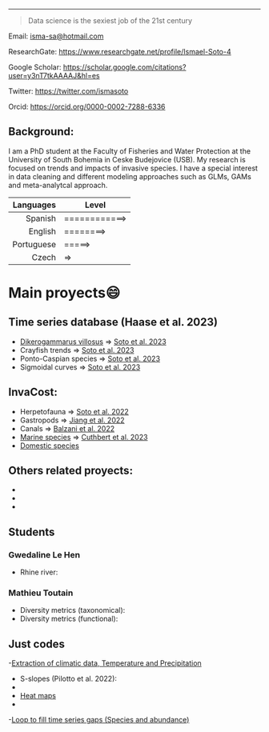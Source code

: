 ---
> Data science is the sexiest job of the 21st century

Email: isma-sa@hotmail.com

ResearchGate: https://www.researchgate.net/profile/Ismael-Soto-4

Google Scholar: https://scholar.google.com/citations?user=y3nT7tkAAAAJ&hl=es

Twitter: https://twitter.com/ismasoto

Orcid: https://orcid.org/0000-0002-7288-6336


## **Background:**

I am a PhD student at the Faculty of Fisheries and Water Protection at the University of South Bohemia in Ceske Budejovice (USB). My research is focused on trends and impacts of invasive species. I have a special interest in data cleaning and different modeling approaches such as GLMs, GAMs and meta-analytcal approach.


| Languages  |     Level     |
|----------: |---------------|
| Spanish    | ============> |
| English    | ========>     |
| Portuguese | =====>        |
| Czech      | =>            |
  

# **Main proyects😄**

## Time series database (Haase et al. 2023)

- [Dikerogammarus villosus](https://github.com/IsmaSA/Dikerogammarus-villosus-population-dynamics) => [Soto et al. 2023](https://onlinelibrary.wiley.com/doi/full/10.1111/ddi.13649)
- Crayfish trends => [Soto et al. 2023](https://www.sciencedirect.com/science/article/abs/pii/S0048969723001523)
- Ponto-Caspian species => [Soto et al. 2023](https://link.springer.com/article/10.1007/s10530-023-03060-0)
- Sigmoidal curves => [Soto et al. 2023](https://www.sciencedirect.com/science/article/abs/pii/S0048969723004333)


## InvaCost:
- Herpetofauna => [Soto et al. 2022](https://www.nature.com/articles/s41598-022-15079-9)
- Gastropods => [Jiang et al. 2022](https://www.sciencedirect.com/science/article/pii/S1470160X22010871)
- Canals => [Balzani et al. 2022](https://oceanrep.geomar.de/id/eprint/57481/)
- [Marine species](https://github.com/IsmaSA/Marine-InvaCost-species) => [Cuthbert et al. 2023](http://digital.ecomagazine.com/publication/?i=767474&p=44&view=issueViewer)
- [Domestic species](https://github.com/IsmaSA/Domestic-InvaCost-topic) 


## Others related proyects:
-
-
-

## Students
### Gwedaline Le Hen
- Rhine river:

### Mathieu Toutain
- Diversity metrics (taxonomical):
- Diversity metrics (functional):

## Just codes
-[Extraction of climatic data, Temperature and Precipitation](https://github.com/IsmaSA/extraction-climatic-data)
- S-slopes (Pilotto et al. 2022):
- 
- [Heat maps](https://github.com/IsmaSA/Orthoptera-heat-maps)
- 
-[Loop to fill time series gaps (Species and abundance)](https://github.com/IsmaSA/Orthoptera-heat-maps)

